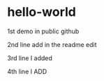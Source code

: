 # hello-world
1st demo in public github

2nd line add in the readme edit

3rd line I added

4th line I ADD



